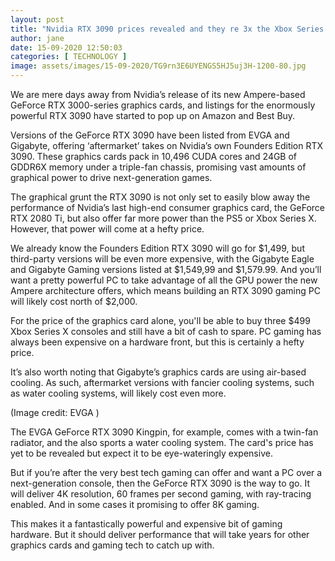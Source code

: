 ```yaml
---
layout: post
title: "Nvidia RTX 3090 prices revealed and they re 3x the Xbox Series X"
author: jane 
date: 15-09-2020 12:50:03 
categories: [ TECHNOLOGY ] 
image: assets/images/15-09-2020/TG9rn3E6UYENGS5HJ5uj3H-1200-80.jpg
---
```

We are mere days away from Nvidia’s release of its new Ampere-based GeForce RTX 3000-series graphics cards, and listings for the enormously powerful RTX 3090 have started to pop up on Amazon and Best Buy.

Versions of the GeForce RTX 3090 have been listed from EVGA and Gigabyte, offering ‘aftermarket’ takes on Nvidia’s own Founders Edition RTX 3090. These graphics cards pack in 10,496 CUDA cores and 24GB of GDDR6X memory under a triple-fan chassis, promising vast amounts of graphical power to drive next-generation games.

The graphical grunt the RTX 3090 is not only set to easily blow away the performance of Nvidia’s last high-end consumer graphics card, the GeForce RTX 2080 Ti, but also offer far more power than the PS5 or Xbox Series X. However, that power will come at a hefty price.

We already know the Founders Edition RTX 3090 will go for $1,499, but third-party versions will be even more expensive, with the Gigabyte Eagle and Gigabyte Gaming versions listed at $1,549,99 and $1,579.99. And you’ll want a pretty powerful PC to take advantage of all the GPU power the new Ampere architecture offers, which means building an RTX 3090 gaming PC will likely cost north of $2,000.

For the price of the graphics card alone, you'll be able to buy three $499 Xbox Series X consoles and still have a bit of cash to spare. PC gaming has always been expensive on a hardware front, but this is certainly a hefty price.

It’s also worth noting that Gigabyte’s graphics cards are using air-based cooling. As such, aftermarket versions with fancier cooling systems, such as water cooling systems, will likely cost even more.

(Image credit: EVGA )

The EVGA GeForce RTX 3090 Kingpin, for example, comes with a twin-fan radiator, and the also sports a water cooling system. The card's price has yet to be revealed but expect it to be eye-wateringly expensive.

But if you’re after the very best tech gaming can offer and want a PC over a next-generation console, then the GeForce RTX 3090 is the way to go. It will deliver 4K resolution, 60 frames per second gaming, with ray-tracing enabled. And in some cases it promising to offer 8K gaming.

This makes it a fantastically powerful and expensive bit of gaming hardware. But it should deliver performance that will take years for other graphics cards and gaming tech to catch up with.